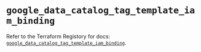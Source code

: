 # `google_data_catalog_tag_template_iam_binding`

Refer to the Terraform Registory for docs: [`google_data_catalog_tag_template_iam_binding`](https://registry.terraform.io/providers/hashicorp/google/4.72.0/docs/resources/data_catalog_tag_template_iam_binding).
